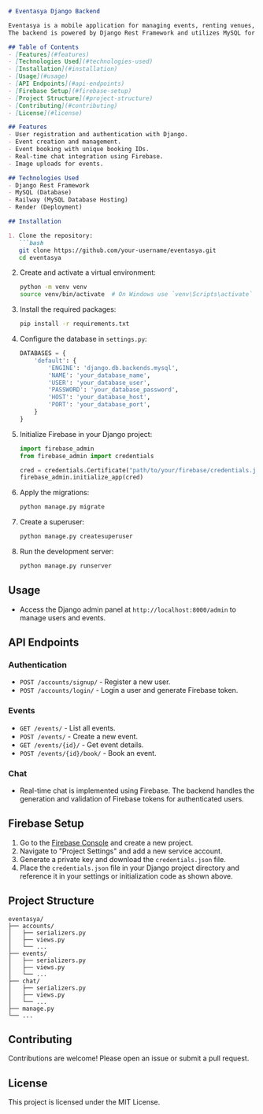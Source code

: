 ```markdown
# Eventasya Django Backend

Eventasya is a mobile application for managing events, renting venues, and an exhibition of the previous work of event organizers and planners.
The backend is powered by Django Rest Framework and utilizes MySQL for the database. Firebase is integrated for real-time chat functionality and user authentication.

## Table of Contents
- [Features](#features)
- [Technologies Used](#technologies-used)
- [Installation](#installation)
- [Usage](#usage)
- [API Endpoints](#api-endpoints)
- [Firebase Setup](#firebase-setup)
- [Project Structure](#project-structure)
- [Contributing](#contributing)
- [License](#license)

## Features
- User registration and authentication with Django.
- Event creation and management.
- Event booking with unique booking IDs.
- Real-time chat integration using Firebase.
- Image uploads for events.

## Technologies Used
- Django Rest Framework
- MySQL (Database)
- Railway (MySQL Database Hosting)
- Render (Deployment)

## Installation

1. Clone the repository:
   ```bash
   git clone https://github.com/your-username/eventasya.git
   cd eventasya
   ```

2. Create and activate a virtual environment:
   ```bash
   python -m venv venv
   source venv/bin/activate  # On Windows use `venv\Scripts\activate`
   ```

3. Install the required packages:
   ```bash
   pip install -r requirements.txt
   ```

4. Configure the database in `settings.py`:
   ```python
   DATABASES = {
       'default': {
           'ENGINE': 'django.db.backends.mysql',
           'NAME': 'your_database_name',
           'USER': 'your_database_user',
           'PASSWORD': 'your_database_password',
           'HOST': 'your_database_host',
           'PORT': 'your_database_port',
       }
   }
   ```

5. Initialize Firebase in your Django project:
   ```python
   import firebase_admin
   from firebase_admin import credentials

   cred = credentials.Certificate("path/to/your/firebase/credentials.json")
   firebase_admin.initialize_app(cred)
   ```

6. Apply the migrations:
   ```bash
   python manage.py migrate
   ```

7. Create a superuser:
   ```bash
   python manage.py createsuperuser
   ```

8. Run the development server:
   ```bash
   python manage.py runserver
   ```

## Usage
- Access the Django admin panel at `http://localhost:8000/admin` to manage users and events.

## API Endpoints
### Authentication
- `POST /accounts/signup/` - Register a new user.
- `POST /accounts/login/` - Login a user and generate Firebase token.

### Events
- `GET /events/` - List all events.
- `POST /events/` - Create a new event.
- `GET /events/{id}/` - Get event details.
- `POST /events/{id}/book/` - Book an event.

### Chat
- Real-time chat is implemented using Firebase. The backend handles the generation and validation of Firebase tokens for authenticated users.

## Firebase Setup
1. Go to the [Firebase Console](https://console.firebase.google.com/) and create a new project.
2. Navigate to "Project Settings" and add a new service account.
3. Generate a private key and download the `credentials.json` file.
4. Place the `credentials.json` file in your Django project directory and reference it in your settings or initialization code as shown above.

## Project Structure
```
eventasya/
├── accounts/
│   ├── serializers.py
│   ├── views.py
│   └── ...
├── events/
│   ├── serializers.py
│   ├── views.py
│   └── ...
├── chat/
│   ├── serializers.py
│   ├── views.py
│   └── ...
├── manage.py
└── ...
```

## Contributing
Contributions are welcome! Please open an issue or submit a pull request.

## License
This project is licensed under the MIT License.
```
